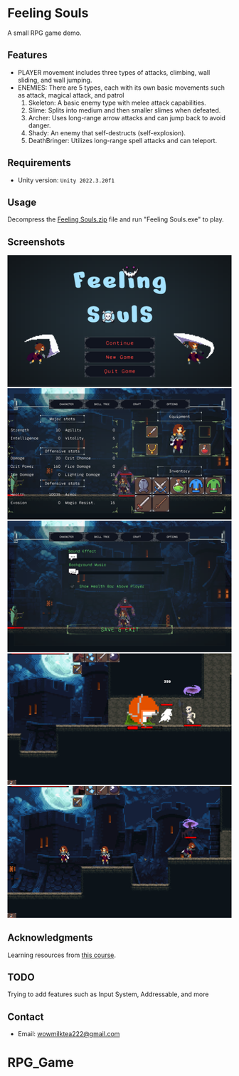 # Feeling Souls

A small RPG game demo.

## Features

- PLAYER movement includes three types of attacks, climbing, wall sliding, and wall jumping.
- ENEMIES: There are 5 types, each with its own basic movements such as attack, magical attack, and patrol
  1. Skeleton: A basic enemy type with melee attack capabilities.
  2. Slime: Splits into medium and then smaller slimes when defeated.
  3. Archer: Uses long-range arrow attacks and can jump back to avoid danger.
  4. Shady: An enemy that self-destructs (self-explosion).
  5. DeathBringer: Utilizes long-range spell attacks and can teleport.

## Requirements

- Unity version: `Unity 2022.3.20f1`

## Usage

Decompress the [Feeling Souls.zip](https://github.com/Tiai/RPG_Game/blob/main/GamePlay/Feeling%20Souls.zip) file and run "Feeling Souls.exe" to play.

## Screenshots

![MainMenu](https://github.com/Tiai/RPG_Game/blob/main/Screenshot/mainscene.png)
![CharacterInfo](https://github.com/Tiai/RPG_Game/blob/main/Screenshot/CharacterInfo.png)
![Options](https://github.com/Tiai/RPG_Game/blob/main/Screenshot/Options.png)
![Shady_Self explosion](https://github.com/Tiai/RPG_Game/blob/main/Screenshot/Self%20explosion.png)
![DeathBringer_prediction spell attack](https://github.com/Tiai/RPG_Game/blob/main/Screenshot/Spell%20Attack.png)


## Acknowledgments

Learning resources from [this course](https://www.udemy.com/course/2d-rpg-alexdev/?couponCode=LETSLEARNNOW).

## TODO

Trying to add features such as Input System, Addressable, and more

## Contact

- Email: wowmilktea222@gmail.com
# RPG_Game
